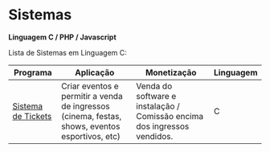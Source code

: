 # Sistemas

<p><b>Linguagem C / PHP / Javascript</b><br/></p>

<p>Lista de Sistemas em Linguagem C:</p>

Programa            | Aplicação | Monetização | Linguagem
------------------- | --------- | ----------- | ---------
[Sistema de Tickets](https://github.com/lucasbguima/Sistemas/blob/master/Sistema%20de%20Tickets/ticket.c)  | Criar eventos e permitir a venda de ingressos (cinema, festas, shows, eventos esportivos, etc) | Venda do software e instalação / Comissão encima dos ingressos vendidos. | C

